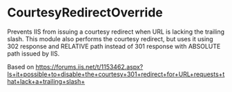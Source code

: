 # CourtesyRedirectOverride
Prevents IIS from issuing a courtesy redirect when URL is lacking the trailing slash. This module also performs the courtesy redirect, but uses it using 302 response and RELATIVE path instead of 301 response with ABSOLUTE path issued by IIS.

Based on https://forums.iis.net/t/1153462.aspx?Is+it+possible+to+disable+the+courtesy+301+redirect+for+URL+requests+that+lack+a+trailing+slash+
